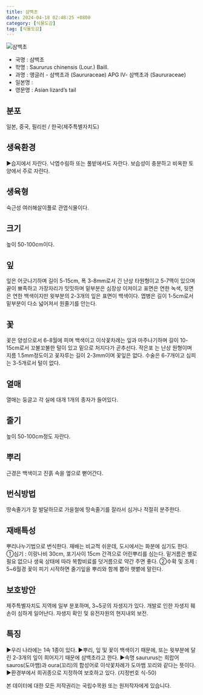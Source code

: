 ```yaml
---
title: 삼백초
date: 2024-04-18 02:48:25 +0800
category: [식물도감]
tag: [식물도감]
---
```




![삼백초](/fileUpload/plants/basic/Saururaceae/Saururus/6438/1_th2.JPG)
- 국명 : 삼백초
- 학명 : Saururus chinensis (Lour.) Baill.
- 과명 : 앵글러 - 삼백초과 (Saururaceae) APG Ⅳ- 삼백초과 (Saururaceae)
- 일본명 : 
- 영문명 : Asian lizard’s tail


## 분포
일본, 중국, 필리핀 / 한국(제주특별자치도) 
## 생육환경
▶습지에서 자란다. 낙엽수림하 또는 풀밭에서도 자란다. 보습성이 충분하고 비옥한 토양에서 주로 자란다.
## 생육형
숙근성 여러해살이풀로 관엽식물이다.
## 크기
높이 50-100cm이다.
## 잎
잎은 어긋나기하며 길이 5-15cm, 폭 3-8mm로서 긴 난상 타원형이고 5-7맥이 있으며 끝이 뾰족하고 가장자리가 밋밋하며 밑부분은 심장상 이저이고 표면은 연한 녹색, 뒷면은 연한 백색이지만 윗부분의 2-3개의 잎은 표면이 백색이다. 엽병은 길이 1-5cm로서 밑부분이 다소 넓어져서 원줄기를 안는다.
## 꽃
꽃은 양성으로서 6-8월에 피며 백색이고 이삭꽃차례는 잎과 마주나기하며 길이 10-15cm로서 꼬불꼬불한 털이 있고 밑으로 처지다가 곧추선다. 작은포 는 난상 원형이며 지름 1.5mm정도이고 꽃자루는 길이 2-3mm이며 꽃잎은 없다. 수술은 6-7개이고 심피는 3-5개로서 털이 없다.
## 열매
열매는 둥글고 각 실에 대개 1개의 종자가 들어있다.
## 줄기
높이 50-100cm정도 자란다.
## 뿌리
근경은 백색이고 진흙 속을 옆으로 뻗어간다.
## 번식방법
땅속줄기가 잘 발달하므로 가을철에 땅속줄기를 잘라서 심거나 적절히 분주한다.
## 재배특성
뿌리나누기법으로 번식한다. 재배는 비교적 쉬운데, 도시에서는 화분에 심기도 한다. ①심기 : 이랑나비 30cm, 포기사이 15cm 간격으로 어린뿌리를 심는다. 밑거름은 별로 필요 없으나 생육 상태에 따라 복합비료를 덧거름으로 약간 주면 좋다.②수확 및 조제 : 5~6월경 꽃이 피기 시작하면 줄기잎을 뿌리와 함께 뽑아 햇볕에 말린다. 

## 보호방안
제주특별자치도 지역에 일부 분포하며, 3~5곳의 자생지가 있다. 개발로 인한 자생지 훼손이 심하게 일어난다. 자생지 확인 및 유전자원의 현지내외 보전.
## 특징
▶우리 나라에는 1속 1종이 있다.▶뿌리, 잎 및 꽃이 백색이기 때문에, 또는 윗부분에 달린 2-3개의 잎이 희어지기 때문에 삼백초라고 한다. ▶속명 saururus는 희랍어 sauros(도마뱀)과  oura(꼬리)의 합성어로 이삭꽃차례가 도마뱀 꼬리와 같다는 뜻이다.  ▶환경부에서 희귀종으로 지정하여 보호하고 있다. (지정번호 식-50)






본 데이터에 대한 모든 저작권리는 국립수목원 또는 원저작자에게 있습니다.
